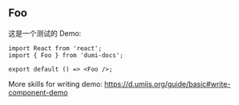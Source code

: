 ## Foo

这是一个测试的 Demo:

```tsx
import React from 'react';
import { Foo } from 'dumi-docs';

export default () => <Foo />;
```

<API></API>

More skills for writing demo: https://d.umijs.org/guide/basic#write-component-demo
